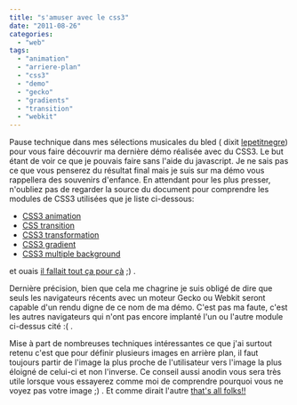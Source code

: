 ```yaml
---
title: "s'amuser avec le css3"
date: "2011-08-26"
categories: 
  - "web"
tags: 
  - "animation"
  - "arriere-plan"
  - "css3"
  - "demo"
  - "gecko"
  - "gradients"
  - "transition"
  - "webkit"
---
```


Pause technique dans mes sélections musicales du bled ( dixit [lepetitnegre](http://www.lepetitnegre.com/ "Blog de lepetitnegre")) pour vous faire découvrir ma dernière démo réalisée avec du CSS3. Le but étant de voir ce que je pouvais faire sans l'aide du javascript. Je ne sais pas ce que vous penserez du résultat final mais je suis sur ma démo vous rappellera des souvenirs d'enfance. En attendant pour les plus presser, n'oubliez pas de regarder la source du document pour comprendre les modules de CSS3 utilisées que je liste ci-dessous:

- [CSS3 animation](https://developer.mozilla.org/en/CSS/animation)
- [CSS transition](https://developer.mozilla.org/en/CSS/-moz-transition)
- [CSS3 transformation](https://developer.mozilla.org/en/css/-moz-transform)
- [CSS3 gradient](http://leaverou.me/css3-gradients/#intro)
- [CSS3 multiple background](https://developer.mozilla.org/en/CSS/Multiple_backgrounds)

et ouais [il fallait tout ça pour çà](http://www.nyamsprod.com/test/chaos.html "Power to the browser") ;) .

Dernière précision, bien que cela me chagrine je suis obligé de dire que seuls les navigateurs récents avec un moteur Gecko ou Webkit seront capable d'un rendu digne de ce nom de ma démo. C'est pas ma faute, c'est les autres navigateurs qui n'ont pas encore implanté l'un ou l'autre module ci-dessus cité :( .

Mise à part de nombreuses techniques intéressantes ce que j'ai surtout retenu c'est que pour définir plusieurs images en arrière plan, il faut toujours partir de l'image la plus proche de l'utilisateur vers l'image la plus éloigné de celui-ci et non l'inverse. Ce conseil aussi anodin vous sera très utile lorsque vous essayerez comme moi de comprendre pourquoi vous ne voyez pas votre image ;) . Et comme dirait l'autre [that's all folks!!](http://www.nyamsprod.com/test/chaos.html)
